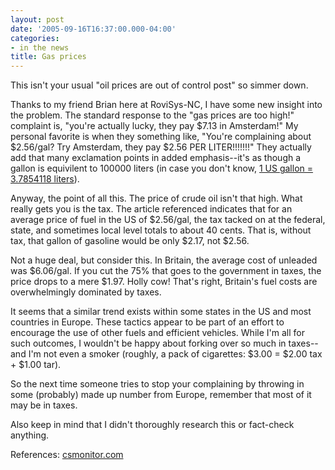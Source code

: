 ```yaml
---
layout: post
date: '2005-09-16T16:37:00.000-04:00'
categories: 
- in the news
title: Gas prices
---
```


This isn't your usual "oil prices are out of control post" so simmer down.

Thanks to my friend Brian here at RoviSys-NC, I have some new insight into the problem. The standard response to the "gas prices are too high!" complaint is, "you're actually lucky, they pay $7.13 in Amsterdam!" My personal favorite is when they something like, "You're complaining about $2.56/gal? Try Amsterdam, they pay $2.56 PER LITER!!!!!!!" They actually add that many exclamation points in added emphasis--it's as though a gallon is equivilent to 100000 liters (in case you don't know, [1 US gallon = 3.7854118 liters](http://www.google.com/search?q=1+gallon+in+liters&sourceid=mozilla-search&start=0&start=0&ie=utf-8&oe=utf-8&client=firefox-a&rls=org.mozilla:en-US:official)).

Anyway, the point of all this. The price of crude oil isn't that high. What really gets you is the tax. The article referenced indicates that for an average price of fuel in the US of $2.56/gal, the tax tacked on at the federal, state, and sometimes local level totals to about 40 cents. That is, without tax, that gallon of gasoline would be only $2.17, not $2.56. 

Not a huge deal, but consider this. In Britain, the average cost of unleaded was $6.06/gal. If you cut the 75% that goes to the government in taxes, the price drops to a mere $1.97. Holly cow! That's right, Britain's fuel costs are overwhelmingly dominated by taxes.

It seems that a similar trend exists within some states in the US and most countries in Europe. These tactics appear to be part of an effort to encourage the use of other fuels and efficient vehicles. While I'm all for such outcomes, I wouldn't be happy about forking over so much in taxes--and I'm not even a smoker (roughly, a pack of cigarettes: $3.00 = $2.00 tax + $1.00 tar).

So the next time someone tries to stop your complaining by throwing in some (probably) made up number from Europe, remember that most of it may be in taxes.

Also keep in mind that I didn't thoroughly research this or fact-check anything.

References: [csmonitor.com](http://www.csmonitor.com/2005/0826/p01s03-woeu.html)